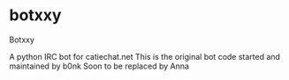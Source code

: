 botxxy
======

Botxxy

A python IRC bot for catiechat.net
This is the original bot code started and maintained by b0nk
Soon to be replaced by Anna